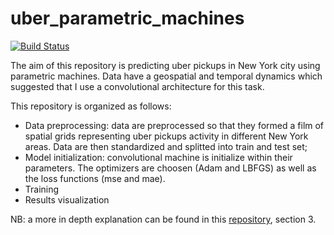 # uber_parametric_machines

[![Build Status](https://github.com/martina-garavaglia-sdg/uber_parametric_machines.jl/actions/workflows/CI.yml/badge.svg?branch=master)](https://github.com/martina-garavaglia-sdg/uber_parametric_machines.jl/actions/workflows/CI.yml?query=branch%3Amaster)


The aim of this repository is predicting uber pickups in New York city using parametric machines.
Data have a geospatial and temporal dynamics which suggested that I use a convolutional architecture for this task.

This repository is organized as follows:
- Data preprocessing: data are preprocessed so that they formed a film of spatial grids representing uber pickups activity in different New York areas. Data are then standardized and splitted into train and test set;
- Model initialization: convolutional machine is initialize within their parameters. The optimizers are choosen (Adam and LBFGS) as well as the loss functions (mse and mae). 
- Training
- Results visualization

NB: a more in depth explanation can be found in this [repository](https://github.com/martina-garavaglia-sdg/master_thesis), section 3.
